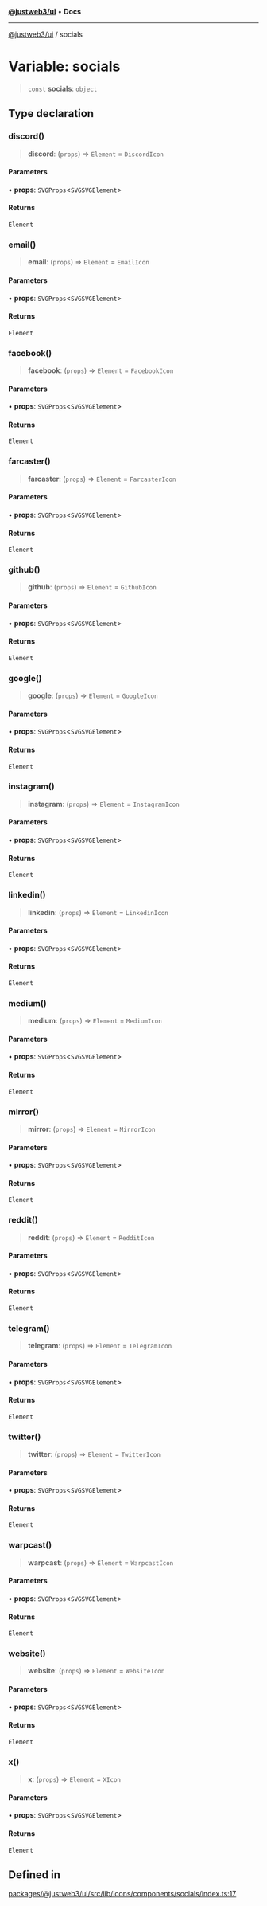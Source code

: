 [**@justweb3/ui**](../README.md) • **Docs**

***

[@justweb3/ui](../globals.md) / socials

# Variable: socials

> `const` **socials**: `object`

## Type declaration

### discord()

> **discord**: (`props`) => `Element` = `DiscordIcon`

#### Parameters

• **props**: `SVGProps`\<`SVGSVGElement`\>

#### Returns

`Element`

### email()

> **email**: (`props`) => `Element` = `EmailIcon`

#### Parameters

• **props**: `SVGProps`\<`SVGSVGElement`\>

#### Returns

`Element`

### facebook()

> **facebook**: (`props`) => `Element` = `FacebookIcon`

#### Parameters

• **props**: `SVGProps`\<`SVGSVGElement`\>

#### Returns

`Element`

### farcaster()

> **farcaster**: (`props`) => `Element` = `FarcasterIcon`

#### Parameters

• **props**: `SVGProps`\<`SVGSVGElement`\>

#### Returns

`Element`

### github()

> **github**: (`props`) => `Element` = `GithubIcon`

#### Parameters

• **props**: `SVGProps`\<`SVGSVGElement`\>

#### Returns

`Element`

### google()

> **google**: (`props`) => `Element` = `GoogleIcon`

#### Parameters

• **props**: `SVGProps`\<`SVGSVGElement`\>

#### Returns

`Element`

### instagram()

> **instagram**: (`props`) => `Element` = `InstagramIcon`

#### Parameters

• **props**: `SVGProps`\<`SVGSVGElement`\>

#### Returns

`Element`

### linkedin()

> **linkedin**: (`props`) => `Element` = `LinkedinIcon`

#### Parameters

• **props**: `SVGProps`\<`SVGSVGElement`\>

#### Returns

`Element`

### medium()

> **medium**: (`props`) => `Element` = `MediumIcon`

#### Parameters

• **props**: `SVGProps`\<`SVGSVGElement`\>

#### Returns

`Element`

### mirror()

> **mirror**: (`props`) => `Element` = `MirrorIcon`

#### Parameters

• **props**: `SVGProps`\<`SVGSVGElement`\>

#### Returns

`Element`

### reddit()

> **reddit**: (`props`) => `Element` = `RedditIcon`

#### Parameters

• **props**: `SVGProps`\<`SVGSVGElement`\>

#### Returns

`Element`

### telegram()

> **telegram**: (`props`) => `Element` = `TelegramIcon`

#### Parameters

• **props**: `SVGProps`\<`SVGSVGElement`\>

#### Returns

`Element`

### twitter()

> **twitter**: (`props`) => `Element` = `TwitterIcon`

#### Parameters

• **props**: `SVGProps`\<`SVGSVGElement`\>

#### Returns

`Element`

### warpcast()

> **warpcast**: (`props`) => `Element` = `WarpcastIcon`

#### Parameters

• **props**: `SVGProps`\<`SVGSVGElement`\>

#### Returns

`Element`

### website()

> **website**: (`props`) => `Element` = `WebsiteIcon`

#### Parameters

• **props**: `SVGProps`\<`SVGSVGElement`\>

#### Returns

`Element`

### x()

> **x**: (`props`) => `Element` = `XIcon`

#### Parameters

• **props**: `SVGProps`\<`SVGSVGElement`\>

#### Returns

`Element`

## Defined in

[packages/@justweb3/ui/src/lib/icons/components/socials/index.ts:17](https://github.com/JustaName-id/JustaName-sdk/blob/dc845c10af242e3ca87d95ef392516ac0bfa8b95/packages/@justweb3/ui/src/lib/icons/components/socials/index.ts#L17)
